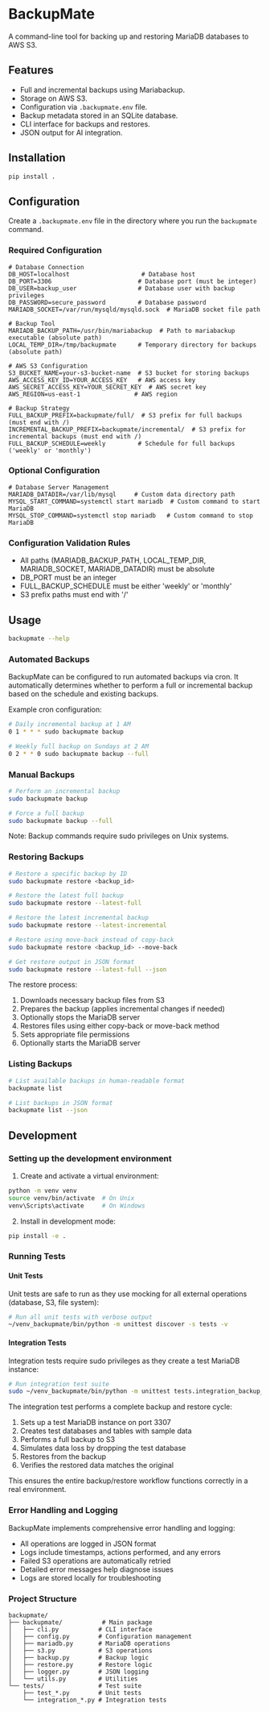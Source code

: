 # BackupMate

A command-line tool for backing up and restoring MariaDB databases to AWS S3.

## Features

*   Full and incremental backups using Mariabackup.
*   Storage on AWS S3.
*   Configuration via `.backupmate.env` file.
*   Backup metadata stored in an SQLite database.
*   CLI interface for backups and restores.
*   JSON output for AI integration.

## Installation

```bash
pip install .
```

## Configuration

Create a `.backupmate.env` file in the directory where you run the `backupmate` command.

### Required Configuration

```env
# Database Connection
DB_HOST=localhost                    # Database host
DB_PORT=3306                        # Database port (must be integer)
DB_USER=backup_user                 # Database user with backup privileges
DB_PASSWORD=secure_password         # Database password
MARIADB_SOCKET=/var/run/mysqld/mysqld.sock  # MariaDB socket file path

# Backup Tool
MARIADB_BACKUP_PATH=/usr/bin/mariabackup  # Path to mariabackup executable (absolute path)
LOCAL_TEMP_DIR=/tmp/backupmate      # Temporary directory for backups (absolute path)

# AWS S3 Configuration
S3_BUCKET_NAME=your-s3-bucket-name  # S3 bucket for storing backups
AWS_ACCESS_KEY_ID=YOUR_ACCESS_KEY   # AWS access key
AWS_SECRET_ACCESS_KEY=YOUR_SECRET_KEY  # AWS secret key
AWS_REGION=us-east-1               # AWS region

# Backup Strategy
FULL_BACKUP_PREFIX=backupmate/full/  # S3 prefix for full backups (must end with /)
INCREMENTAL_BACKUP_PREFIX=backupmate/incremental/  # S3 prefix for incremental backups (must end with /)
FULL_BACKUP_SCHEDULE=weekly         # Schedule for full backups ('weekly' or 'monthly')
```

### Optional Configuration

```env
# Database Server Management
MARIADB_DATADIR=/var/lib/mysql     # Custom data directory path
MYSQL_START_COMMAND=systemctl start mariadb  # Custom command to start MariaDB
MYSQL_STOP_COMMAND=systemctl stop mariadb   # Custom command to stop MariaDB
```

### Configuration Validation Rules

- All paths (MARIADB_BACKUP_PATH, LOCAL_TEMP_DIR, MARIADB_SOCKET, MARIADB_DATADIR) must be absolute
- DB_PORT must be an integer
- FULL_BACKUP_SCHEDULE must be either 'weekly' or 'monthly'
- S3 prefix paths must end with '/'

## Usage

```bash
backupmate --help
```

### Automated Backups

BackupMate can be configured to run automated backups via cron. It automatically determines whether to perform a full or incremental backup based on the schedule and existing backups.

Example cron configuration:
```bash
# Daily incremental backup at 1 AM
0 1 * * * sudo backupmate backup

# Weekly full backup on Sundays at 2 AM
0 2 * * 0 sudo backupmate backup --full
```

### Manual Backups

```bash
# Perform an incremental backup
sudo backupmate backup

# Force a full backup
sudo backupmate backup --full
```

Note: Backup commands require sudo privileges on Unix systems.

### Restoring Backups

```bash
# Restore a specific backup by ID
sudo backupmate restore <backup_id>

# Restore the latest full backup
sudo backupmate restore --latest-full

# Restore the latest incremental backup
sudo backupmate restore --latest-incremental

# Restore using move-back instead of copy-back
sudo backupmate restore <backup_id> --move-back

# Get restore output in JSON format
sudo backupmate restore --latest-full --json
```

The restore process:
1. Downloads necessary backup files from S3
2. Prepares the backup (applies incremental changes if needed)
3. Optionally stops the MariaDB server
4. Restores files using either copy-back or move-back method
5. Sets appropriate file permissions
6. Optionally starts the MariaDB server

### Listing Backups

```bash
# List available backups in human-readable format
backupmate list

# List backups in JSON format
backupmate list --json
```

## Development

### Setting up the development environment

1. Create and activate a virtual environment:
```bash
python -m venv venv
source venv/bin/activate  # On Unix
venv\Scripts\activate     # On Windows
```

2. Install in development mode:
```bash
pip install -e .
```

### Running Tests

#### Unit Tests
Unit tests are safe to run as they use mocking for all external operations (database, S3, file system):
```bash
# Run all unit tests with verbose output
~/venv_backupmate/bin/python -m unittest discover -s tests -v
```

#### Integration Tests
Integration tests require sudo privileges as they create a test MariaDB instance:
```bash
# Run integration test suite
sudo ~/venv_backupmate/bin/python -m unittest tests.integration_backup_restore.BackupRestoreIntegrationTest
```

The integration test performs a complete backup and restore cycle:
1. Sets up a test MariaDB instance on port 3307
2. Creates test databases and tables with sample data
3. Performs a full backup to S3
4. Simulates data loss by dropping the test database
5. Restores from the backup
6. Verifies the restored data matches the original

This ensures the entire backup/restore workflow functions correctly in a real environment.

### Error Handling and Logging

BackupMate implements comprehensive error handling and logging:

- All operations are logged in JSON format
- Logs include timestamps, actions performed, and any errors
- Failed S3 operations are automatically retried
- Detailed error messages help diagnose issues
- Logs are stored locally for troubleshooting

### Project Structure

```
backupmate/
├── backupmate/           # Main package
│   ├── cli.py           # CLI interface
│   ├── config.py        # Configuration management
│   ├── mariadb.py       # MariaDB operations
│   ├── s3.py            # S3 operations
│   ├── backup.py        # Backup logic
│   ├── restore.py       # Restore logic
│   ├── logger.py        # JSON logging
│   └── utils.py         # Utilities
└── tests/               # Test suite
    ├── test_*.py        # Unit tests
    └── integration_*.py # Integration tests
```

